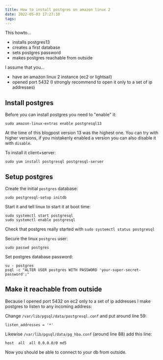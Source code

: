 ```yaml
---
title: How to install postgres on amazon linux 2
date: 2022-05-03 17:27:10
tags:
---
```


This howto…

- installs postgres13
- creates a first database
- sets postgres password
- makes postgres reachable from outside

<!-- more -->

I assume that you…

- have an amazon linux 2 instance (ec2 or lightsail)
- opened port 5432 (I strongly recommend to open it only to a set of ip addresses)

## Install postgres

Before you can install postgres you need to "enable" it:

```
sudo amazon-linux-extras enable postgresql13
```

At the time of this blogpost version 13 was the highest one. You can try with higher versions, if you mistakenly enabled a version you can also disable it with `disable`.

To install it client+server:

```
sudo yum install postgresql postgresql-server
```

## Setup postgres

Create the initial `postgres` database:

```
sudo postgresql-setup initdb
```

Start it and tell linux to start it at boot time:

```
sudo systemctl start postgresql
sudo systemctl enable postgresql
```

Check that postgres really started with `sudo systemctl status postgresql`

Secure the linux `postgres` user:

```
sudo passwd postgres
```

Set postgres database password:

```
su - postgres
psql -c "ALTER USER postgres WITH PASSWORD 'your-super-secret-password';"
```

## Make it reachable from outside

Because I opened port 5432 on ec2 only to a set of ip addresses I make postgres to listen to any incoming address:

Change `/var/lib/pgsql/data/postgresql.conf` and put around line 59:

```
listen_addresses = '*'
```

Likewise `/var/lib/pgsql/data/pg_hba.conf` (around line 88) add this line:

```
host  all  all 0.0.0.0/0 md5
```

Now you should be able to connect to your db from outside.
